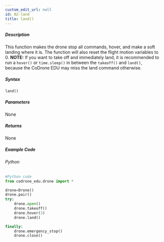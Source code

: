 ```yaml
---
custom_edit_url: null
id: 02-land
title: land()
---
```


##### Description

This function makes the drone stop all commands, hover, and make a soft landing where it is. The function will also reset the flight motion variables to 0. **NOTE:** If you want to take off and immediately land, it is recommended to run a ```hover()``` or ```time.sleep()``` in between the ```takeoff()``` and ```land()```, because the CoDrone EDU may miss the land command otherwise.


##### Syntax
```land()```

##### Parameters

None

##### Returns

None

##### Example Code
###### Python
```python
#Python code
from codrone_edu.drone import *

drone=Drone()
drone.pair()
try:
    drone.open()
    drone.takeoff()
    drone.hover(3)
    drone.land()

finally:
    drone.emergency_stop()
    drone.close()
```
